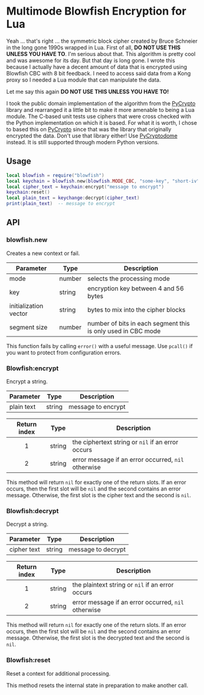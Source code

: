 # Multimode Blowfish Encryption for Lua

Yeah ... that's right ... the symmetric block cipher created by Bruce Schneier in
the long gone 1990s wrapped in Lua. First of all, **DO NOT USE THIS UNLESS YOU
HAVE TO**. I'm serious about that. This algorithm is pretty cool and was awesome
for its day. But that day is long gone. I wrote this because I actually have a
decent amount of data that is encrypted using Blowfish CBC with 8 bit feedback.
I need to access said data from a Kong proxy so I needed a Lua module that can
manipulate the data.

Let me say this again **DO NOT USE THIS UNLESS YOU HAVE TO!**

I took the public domain implementation of the algorithm from the [PyCrypto]
library and rearranged it a little bit to make it more amenable to being a
Lua module. The C-based unit tests use ciphers that were cross checked with
the Python implementation on which it is based. For what it is worth, I chose
to based this on [PyCrypto] since that was the library that originally encrypted
the data. Don't use that library either!  Use [PyCryptodome] instead. It is still
supported through modern Python versions.

[PyCrypto]: https://github.com/pycrypto/pycrypto/commit/65b43bd4ffe2a48bdedae986b1a291f5a2cc7df7

[PyCryptodome]: https://pycryptodome.readthedocs.io/en/latest/index.html

## Usage

```lua
local blowfish = require("blowfish")
local keychain = blowfish.new(blowfish.MODE_CBC, "some-key", "short-iv")
local cipher_text = keychain:encrypt("message to encrypt")
keychain:reset()
local plain_text = keychange:decrypt(cipher_text)
print(plain_text)  -- message to encrypt
```

## API

### blowfish.new

Creates a new context or fail.

| Parameter             | Type   | Description                                                  |
|-----------------------|--------|--------------------------------------------------------------|
| mode                  | number | selects the processing mode                                  |
| key                   | string | encryption key between 4 and 56 bytes                        |
| initialization vector | string | bytes to mix into the cipher blocks                          |
| segment size          | number | number of bits in each segment this is only used in CBC mode |

This function fails by calling `error()` with a useful message. Use `pcall()` if you want to
protect from configuration errors.

### Blowfish:encrypt

Encrypt a string.

| Parameter  | Type   | Description        |
|------------|--------|--------------------|
| plain text | string | message to encrypt |

| Return index | Type   | Description                                         |
|:------------:|--------|-----------------------------------------------------|
|      1       | string | the ciphertext string or `nil` if an error occurs   |
|      2       | string | error message if an error occurred, `nil` otherwise |

This method will return `nil` for exactly one of the return slots. If an error occurs, then the first
slot will be `nil` and the second contains an error message. Otherwise, the first slot is the cipher
text and the second is `nil`.

### Blowfish:decrypt

Decrypt a string.

| Parameter   | Type   | Description        |
|-------------|--------|--------------------|
| cipher text | string | message to decrypt |

| Return index | Type   | Description                                         |
|:------------:|--------|-----------------------------------------------------|
|      1       | string | the plaintext string or `nil` if an error occurs    |
|      2       | string | error message if an error occurred, `nil` otherwise |

This method will return `nil` for exactly one of the return slots. If an error occurs, then the first
slot will be `nil` and the second contains an error message. Otherwise, the first slot is the decrypted
text and the second is `nil`.

### Blowfish:reset

Reset a context for additional processing.

This method resets the internal state in preparation to make another call.

